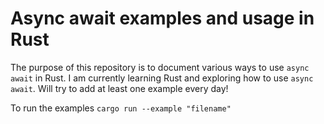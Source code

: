 # Async await examples and usage in Rust
The purpose of this repository is to document various ways to use `async await` in Rust. 
I am currently learning Rust and exploring how to use `async await`.
Will try to add at least one example every day!

To run the examples `cargo run --example "filename"`
